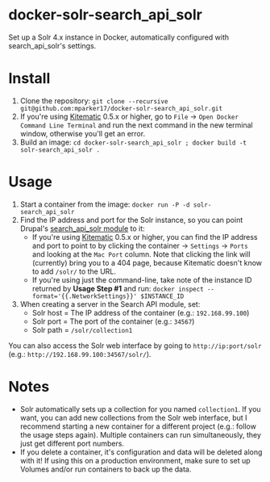 # docker-solr-search_api_solr
Set up a Solr 4.x instance in Docker, automatically configured with search_api_solr's settings.

# Install

1. Clone the repository: `git clone --recursive git@github.com:mparker17/docker-solr-search_api_solr.git`
2. If you're using [Kitematic](https://kitematic.com/) 0.5.x or higher, go to `File` -> `Open Docker Command Line Terminal` and run the next command in the new terminal window, otherwise you'll get an error.
3. Build an image: `cd docker-solr-search_api_solr ; docker build -t solr-search_api_solr .`

# Usage

1. Start a container from the image: `docker run -P -d solr-search_api_solr`
2. Find the IP address and port for the Solr instance, so you can point Drupal's [search_api_solr module](https://www.drupal.org/project/search_api_solr) to it:
    * If you're using [Kitematic](https://kitematic.com/) 0.5.x or higher, you can find the IP address and port to point  to by clicking the container -> `Settings` -> `Ports` and looking at the `Mac Port` column. Note that clicking the link will (currently) bring you to a 404 page, because Kitematic doesn't know to add `/solr/` to the URL.
    * If you're using just the command-line, take note of the instance ID returned by **Usage Step #1** and run: `docker inspect --format='{{.NetworkSettings}}' $INSTANCE_ID`
3. When creating a server in the Search API module, set:
    * Solr host = The IP address of the container (e.g.: `192.168.99.100`)
    * Solr port = The port of the container (e.g.: `34567`)
    * Solr path = `/solr/collection1`

You can also access the Solr web interface by going to `http://ip:port/solr` (e.g.: `http://192.168.99.100:34567/solr/`).

# Notes

* Solr automatically sets up a collection for you named `collection1`. If you want, you can add new collections from the Solr web interface, but I recommend starting a new container for a different project (e.g.: follow the usage steps again). Multiple containers can run simultaneously, they just get different port numbers.
* If you delete a container, it's configuration and data will be deleted along with it! If using this on a production environment, make sure to set up Volumes and/or run containers to back up the data.
